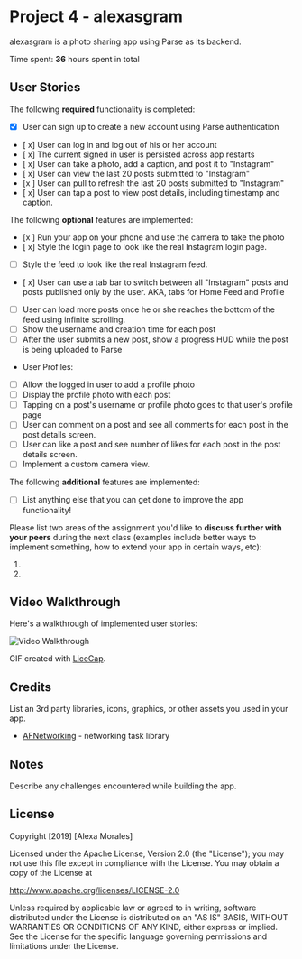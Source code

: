 # Project 4 - alexasgram

alexasgram is a photo sharing app using Parse as its backend.

Time spent: **36** hours spent in total

## User Stories

The following **required** functionality is completed:

- [x] User can sign up to create a new account using Parse authentication
- [ x] User can log in and log out of his or her account
- [ x] The current signed in user is persisted across app restarts
- [ x] User can take a photo, add a caption, and post it to "Instagram"
- [ x] User can view the last 20 posts submitted to "Instagram"
- [x ] User can pull to refresh the last 20 posts submitted to "Instagram"
- [ x] User can tap a post to view post details, including timestamp and caption.

The following **optional** features are implemented:

- [x ] Run your app on your phone and use the camera to take the photo
- [ x] Style the login page to look like the real Instagram login page.
- [ ] Style the feed to look like the real Instagram feed.
- [ x] User can use a tab bar to switch between all "Instagram" posts and posts published only by the user. AKA, tabs for Home Feed and Profile
- [ ] User can load more posts once he or she reaches the bottom of the feed using infinite scrolling.
- [ ] Show the username and creation time for each post
- [ ] After the user submits a new post, show a progress HUD while the post is being uploaded to Parse
- User Profiles:
- [ ] Allow the logged in user to add a profile photo
- [ ] Display the profile photo with each post
- [ ] Tapping on a post's username or profile photo goes to that user's profile page
- [ ] User can comment on a post and see all comments for each post in the post details screen.
- [ ] User can like a post and see number of likes for each post in the post details screen.
- [ ] Implement a custom camera view.

The following **additional** features are implemented:

- [ ] List anything else that you can get done to improve the app functionality!

Please list two areas of the assignment you'd like to **discuss further with your peers** during the next class (examples include better ways to implement something, how to extend your app in certain ways, etc):

1.
2.

## Video Walkthrough

Here's a walkthrough of implemented user stories:

<img src='http://i.imgur.com/link/to/your/gif/file.gif' title='Video Walkthrough' width='' alt='Video Walkthrough' />

GIF created with [LiceCap](http://www.cockos.com/licecap/).

## Credits

List an 3rd party libraries, icons, graphics, or other assets you used in your app.

- [AFNetworking](https://github.com/AFNetworking/AFNetworking) - networking task library


## Notes

Describe any challenges encountered while building the app.

## License

Copyright [2019] [Alexa Morales]

Licensed under the Apache License, Version 2.0 (the "License");
you may not use this file except in compliance with the License.
You may obtain a copy of the License at

http://www.apache.org/licenses/LICENSE-2.0

Unless required by applicable law or agreed to in writing, software
distributed under the License is distributed on an "AS IS" BASIS,
WITHOUT WARRANTIES OR CONDITIONS OF ANY KIND, either express or implied.
See the License for the specific language governing permissions and
limitations under the License.
